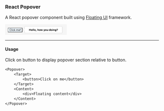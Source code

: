 ### React Popover

A React popover component built using [Floating UI](https://floating-ui.com/) framework.

<img src="screenshot.png"  width="40%"/>

---

#### Usage

Click on button to display popover section relative to button.

```tsx
<Popover>
    <Target>
        <button>Click on me</button>
    </Target>
    <Content>
        <div>Floating content</div>
    </Content>
</Popover>
```